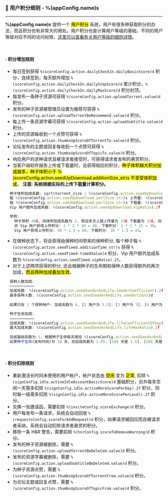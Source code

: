 ### :orange_book: 用户积分细则 - %(appConfig.name)s
---
**%(appConfig.name)s** 提供一个 <mark>用户积分</mark> 系统，用户有很多种获取积分的办法，而且积分也有非常大的用处。用户积分也是计算用户等级的基础，不同的用户等级对应不同的访问权限，[这里可以查看有关用户等级的细则详情](/about/manual/userLevelRules)。

&emsp;

#### :white_small_square: 积分增加规则
* 每日签到获得 `%(scoreConfig.action.dailyCheckIn.dailyBasicScore)d` 积分，连续签到，每天额外增加 `%(scoreConfig.action.dailyCheckIn.dailyStepScore)d` 累计积分，`%(scoreConfig.action.dailyCheckIn.dailyMaxScore)d` 积分封顶。
* 每发布一条种子资源可获得 `%(scoreConfig.action.uploadTorrent.value)d` 积分。
* 发布的种子资源被管理员设置为推荐可获得 `%(scoreConfig.action.uploadTorrentBeRecommend.value)d` 积分。
* 每上传一条资源字幕可获得 `%(scoreConfig.action.uploadSubtitle.value)d` 积分。
* 上传的资源每收到一个点赞可获得 `%(scoreConfig.action.thumbsUpScoreOfTorrentTo.value)d` 积分。
* 论坛发布的主题或回复每收到一个点赞可获得 `%(scoreConfig.action.thumbsUpScoreOfTopicTo.value)d` 积分。
* 响应用户的求种请求且被请求者接受时，可获得请求者发布的悬赏积分。
* 当客户端软件报告上传或下载量时，会获得相应的积分，<mark>种子体积越大积分加成越多，种子体积小于 %(scoreConfig.action.seedUpDownload.additionSize_str)s 不享受体积加成</mark>。
  <span class="text-danger">**注意: 系统根据实际的上传下载量计算积分。**</span>
```javascript
  种子体积加成系数: sqrt(torrent_size / %(scoreConfig.action.seedUpDownload.additionSize_str)s)。
  每 %(scoreConfig.action.seedUpDownload.perlSize_str)s 上传量: %(scoreConfig.action.seedUpDownload.uploadValue)d 积分。
  每 %(scoreConfig.action.seedUpDownload.perlSize_str)s 下载量: %(scoreConfig.action.seedUpDownload.downloadValue)d 积分。
  Vip 用户额外加成系数: %(scoreConfig.action.seedUpDownload.vipRatio).2f 倍。

  举例: 
    种子体积 40G, 则体积加成系数为 2, 假设本次上报上传量为 10G 下载量为 15G, 则：
    非 Vip 用户获得上传积分: 2 * 2 * 10 = 40, 下载积分: 2 * 1 * 15 = 30。
    Vip 用户获得上传积分: 40 * 1.5 = 60, 下载积分: 30 * 1.5 = 45。
```
* 在做种状态下，将会获得由保种时间带来的保种积分, 每个种子每 `%(scoreConfig.action.seedTimed.additionTime_str)s` 获得 `%(scoreConfig.action.seedTimed.timedValue)d` 积分，Vip 用户额外加成系数为 `%(scoreConfig.action.seedTimed.vipRatio).2f`。
* 对于上述两项获得的积分, 还会根据种子的生命期和保种人数获得额外的再次加成，<mark>而且两种加成叠加生效</mark>。
```javascript
  保种人数加成:
  ===========
  加成系数: %(scoreConfig.action.seedSeederAndLife.seederCoefficient).2f
  最多保种人数: %(scoreConfig.action.seedSeederAndLife.seederCount)d
  
  如果只有 1 个保种用户: 加成系数为 6, [2 用户为 5.5], [3 用户为 5], [4 用户为 4.5], [5 用户为 4], [6 用户为 3.5], [7 用户为 3], [8 用户为 2.5], [9 用户为 2], [10 用户为 1.5], [超过 10 用户为 1, 相当于没有加成]。
```
```javascript
  种子生命加成:
  ===========
  加成系数: %(scoreConfig.action.seedSeederAndLife.lifeCoefficientOfDay).3f
  最大加成系数: %(scoreConfig.action.seedSeederAndLife.lifeMaxRatio).2f
  
  加成基础系数为 1, 根据种子生命每天增加 %(scoreConfig.action.seedSeederAndLife.lifeCoefficientOfDay).3f。
  如果种子生命(发布时间)为 10 天，则加成系数为 1.05, [100 天是 1.5], [200 天是 2.0], 以此类推，最大加成系数为 %(scoreConfig.action.seedSeederAndLife.lifeMaxRatio).2f。
```
&emsp;

#### :white_small_square: 积分扣除规则
* 重新激活长时间未使用的用户帐户，帐户状态由 <mark>空闲</mark> 变为 <mark>正常</mark>, 扣除 `%(signConfig.idle.activeIdleAccountBasicScore)d` 基础积分，另外每多空闲一天需多扣除 `%(signConfig.idle.activeMoreScorePerDay).2f` 积分，同时每一级需多扣除 `%(signConfig.idle.activeMoreScorePerLevel).2f` 积分。
* 兑换一张邀请函，需要扣除 `%(inviteConfig.scoreExchange)d` 积分。
* 用户每发布一条请求，系统会自动回收 `%(requestsConfig.scoreForAddRequest)d` 积分，如果请求被回应而且被请求者采纳，系统会自动扣除请求者悬赏的积分。
* 移除一条 H&R 警告，需要扣除 `%(hnrConfig.scoreToRemoveWarning)d` 积分。
* 发布的种子资源被删除，需要 `%(scoreConfig.action.uploadTorrentBeDeleted.value)d` 积分。
* 发布的资源字幕被删除，需要 `%(scoreConfig.action.uploadSubtitleBeDeleted.value)d` 积分。
* 为种子资源点赞，需要 `%(scoreConfig.action.thumbsUpScoreOfTorrentFrom.value)d` 积分。
* 为论坛主题或回复点赞，需要 `%(scoreConfig.action.thumbsUpScoreOfTopicFrom.value)d` 积分。